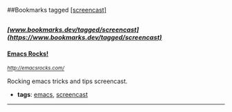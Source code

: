 ##Bookmarks tagged [[screencast]](https://www.bookmarks.dev?q=[screencast])

_<sup><sup>[www.bookmarks.dev/tagged/screencast](https://www.bookmarks.dev/tagged/screencast)</sup></sup>_
---
#### [Emacs Rocks!](http://emacsrocks.com/)
_<sup>http://emacsrocks.com/</sup>_

Rocking emacs tricks and tips screencast.
* **tags**: [emacs](../tagged/emacs.md), [screencast](../tagged/screencast.md)
---
